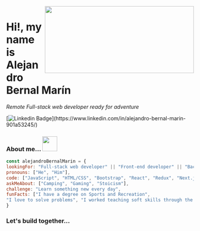 <img  align='right' src="https://media.giphy.com/media/Nx0rz3jtxtEre/giphy.gif" width="400" height="180">



# Hi!, my name is Alejandro Bernal Marín



<p><em>Remote Full-stack web developer ready for adventure</em>
  
  [![Linkedin Badge](https://img.shields.io/badge/-Alejandro%20Bernal-blue?style=flat-square&logo=Linkedin&logoColor=white&link=[https://www.linkedin.com/in/ellievillalejos/](https://www.linkedin.com/in/alejandro-bernal-marin-901a53245/))](https://www.linkedin.com/in/alejandro-bernal-marin-901a53245/)
  
  ### About me... <img src= "https://media.giphy.com/media/OMrq9FmUgObwogeL06/giphy.gif" width="40" height="40">
  
  ```javascript
const alejandroBernalMarin = {
  lookingFor: "Full-stack web developer" || "Front-end developer" || "Back-end web developer" ,
  pronouns: ["He", "Him"],
  code: ["JavaScript", "HTML/CSS", "Bootstrap", "React", "Redux", "Next.js", "Ruby", "Ruby on Rails"],
  askMeAbout: ["Camping", "Gaming", "Stoicism"],
  challenge: "Learn something new every day",
  funFacts: ["I have a degree on Sports and Recreation", 
  "I love to solve problems", "I worked teaching soft skills through the educational experience"]
}
```
  
 ### Let's build together...
 

